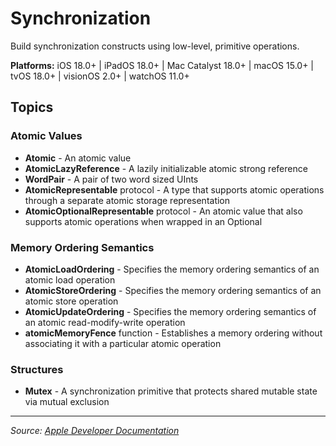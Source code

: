 # Synchronization

Build synchronization constructs using low-level, primitive operations.

**Platforms:** iOS 18.0+ | iPadOS 18.0+ | Mac Catalyst 18.0+ | macOS 15.0+ | tvOS 18.0+ | visionOS 2.0+ | watchOS 11.0+

## Topics

### Atomic Values
- **Atomic** - An atomic value
- **AtomicLazyReference** - A lazily initializable atomic strong reference
- **WordPair** - A pair of two word sized UInts
- **AtomicRepresentable** protocol - A type that supports atomic operations through a separate atomic storage representation
- **AtomicOptionalRepresentable** protocol - An atomic value that also supports atomic operations when wrapped in an Optional

### Memory Ordering Semantics
- **AtomicLoadOrdering** - Specifies the memory ordering semantics of an atomic load operation
- **AtomicStoreOrdering** - Specifies the memory ordering semantics of an atomic store operation
- **AtomicUpdateOrdering** - Specifies the memory ordering semantics of an atomic read-modify-write operation
- **atomicMemoryFence** function - Establishes a memory ordering without associating it with a particular atomic operation

### Structures
- **Mutex** - A synchronization primitive that protects shared mutable state via mutual exclusion

---

*Source: [Apple Developer Documentation](https://developer.apple.com/documentation/Synchronization)*